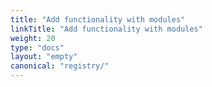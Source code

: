 ```yaml
---
title: "Add functionality with modules"
linkTitle: "Add functionality with modules"
weight: 20
type: "docs"
layout: "empty"
canonical: "registry/"
---
```

